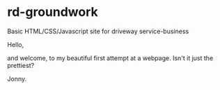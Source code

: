 # rd-groundwork
Basic HTML/CSS/Javascript site for driveway service-business

Hello,

and welcome, to my beautiful first attempt at a webpage. Isn't it just the prettiest?

Jonny.
